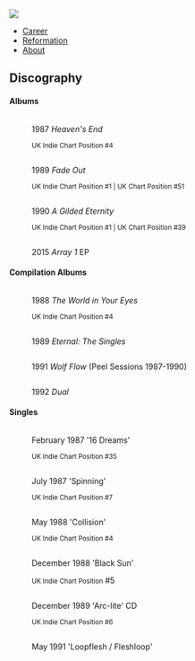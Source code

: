 <img src="https://upload.wikimedia.org/wikipedia/commons/thumb/f/f1/Loop_%281989%29.jpg/559px-Loop_%281989%29.jpg" alt=" ">

<ul class="nav">
 <li><a href="career">	Career</a></li>
 <li><a href="reformation">	Reformation</a></li>
 <li><a href="index">	About</a></li>
 </ul>

<h2>Discography</h2>

<h4>Albums</h4>


<figure>
 <img href="#">
 <p>1987	<i>Heaven's End</i></p>	
 <p><small>UK Indie Chart Position #4</small></p>	
</figure>
<figure>
 <img href="#">
<p>1989	<i>Fade Out</i></p>
 <p><small>UK Indie Chart Position #1 |	UK Chart Position #51</small></p>
</figure>
<figure>
 <img href="#">
<p>1990	<i>A Gilded Eternity</i></p>	
 <p><small>UK Indie Chart Position #1	| UK Chart Position #39</small></p>
</figure>
<figure>
 <img href="#">
 <p>2015	<i>Array 1</i> EP</p>	
</figure>

<h4>Compilation Albums</h4>

<figure>
<img href="#">
<p>1988	<i>The World in Your Eyes</i></p> 
 <p><small>UK Indie Chart Position	#4</small></p>
</figure>

<figure>
<img href="#">
 <p>1989	<i>Eternal: The Singles</i></p> 	
</figure>

<figure>
<img href="#">
 <p>1991	<i>Wolf Flow</i> (Peel Sessions 1987-1990)</p>	
</figure>

<figure>
<img href="#">
 <p>1992	<i>Dual</i></p>
</figure>

<h4>Singles</h4>

<figure>
<img href="#">
<figcaption class="figure__caption">
 <p>February	1987	'16 Dreams'</p>
 <p><small>UK Indie Chart Position #35</small></p>
</figcaption>
</figure>

<figure>
<img href="#">
 <p>July	1987	'Spinning'</p>	
 <p><small>UK Indie Chart Position #7</small></p>
</figure>

<figure>
<img href="#">
 <p>May	1988	'Collision'</p>	
 <p><small>UK Indie Chart Position #4</small></p>
</figure>

<figure>
<img href="#">
 <p>December	1988	'Black Sun'</p>	
 <p><small>UK Indie Chart Position</small> #5</p>
</figure>

<figure>
<img href="#">
 <p>December	1989	'Arc-lite'	CD</p>	
<p><small>UK Indie Chart Position #6</small></p>
</figure>

<figure>
<img href="#">
 <p>May	1991	'Loopflesh / Fleshloop'</p>	
</figure>

